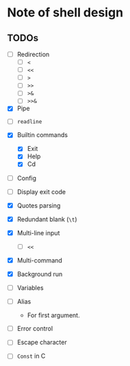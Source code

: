 # Note of shell design


## TODOs

- [ ] Redirection
    - [ ] `<`
    - [ ] `<<`
    - [ ] `>`
    - [ ] `>>`
    - [ ] `>&`
    - [ ] `>>&`

- [x] Pipe

<!-- Give up -->
- [ ] `readline`

- [x] Builtin commands
    - [x] Exit
    - [x] Help
    - [x] Cd

- [ ] Config

- [ ] Display exit code

- [x] Quotes parsing

- [x] Redundant blank (`\t`)

- [x] Multi-line input
    - [ ] `<<`

- [x] Multi-command

- [x] Background run

<!-- Give up -->
- [ ] Variables

- [ ] Alias
    - For first argument.

- [ ] Error control

<!-- Give up -->
- [ ] Escape character

- [ ] `Const` in C

